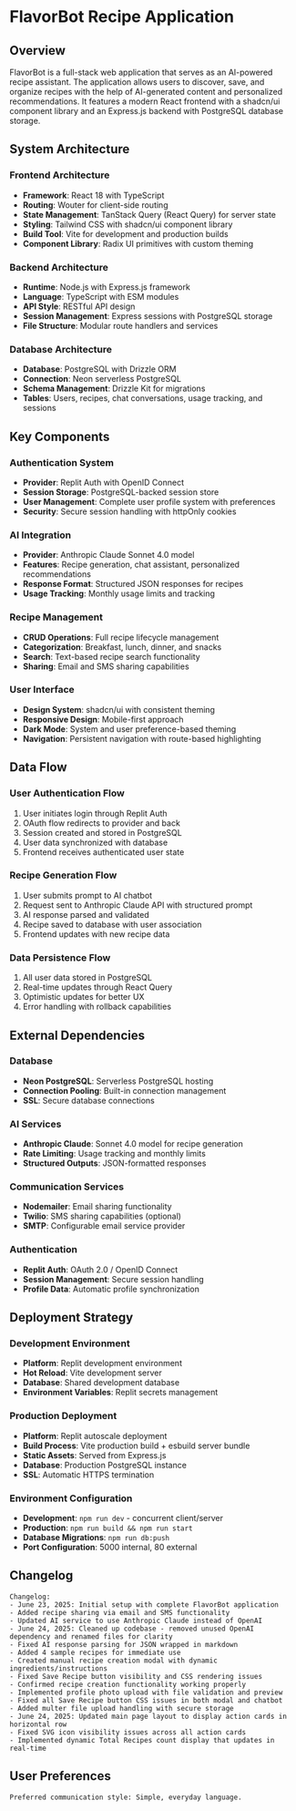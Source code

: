 # FlavorBot Recipe Application

## Overview

FlavorBot is a full-stack web application that serves as an AI-powered recipe assistant. The application allows users to discover, save, and organize recipes with the help of AI-generated content and personalized recommendations. It features a modern React frontend with a shadcn/ui component library and an Express.js backend with PostgreSQL database storage.

## System Architecture

### Frontend Architecture
- **Framework**: React 18 with TypeScript
- **Routing**: Wouter for client-side routing
- **State Management**: TanStack Query (React Query) for server state
- **Styling**: Tailwind CSS with shadcn/ui component library
- **Build Tool**: Vite for development and production builds
- **Component Library**: Radix UI primitives with custom theming

### Backend Architecture
- **Runtime**: Node.js with Express.js framework
- **Language**: TypeScript with ESM modules
- **API Style**: RESTful API design
- **Session Management**: Express sessions with PostgreSQL storage
- **File Structure**: Modular route handlers and services

### Database Architecture
- **Database**: PostgreSQL with Drizzle ORM
- **Connection**: Neon serverless PostgreSQL
- **Schema Management**: Drizzle Kit for migrations
- **Tables**: Users, recipes, chat conversations, usage tracking, and sessions

## Key Components

### Authentication System
- **Provider**: Replit Auth with OpenID Connect
- **Session Storage**: PostgreSQL-backed session store
- **User Management**: Complete user profile system with preferences
- **Security**: Secure session handling with httpOnly cookies

### AI Integration
- **Provider**: Anthropic Claude Sonnet 4.0 model
- **Features**: Recipe generation, chat assistant, personalized recommendations
- **Response Format**: Structured JSON responses for recipes
- **Usage Tracking**: Monthly usage limits and tracking

### Recipe Management
- **CRUD Operations**: Full recipe lifecycle management
- **Categorization**: Breakfast, lunch, dinner, and snacks
- **Search**: Text-based recipe search functionality
- **Sharing**: Email and SMS sharing capabilities

### User Interface
- **Design System**: shadcn/ui with consistent theming
- **Responsive Design**: Mobile-first approach
- **Dark Mode**: System and user preference-based theming
- **Navigation**: Persistent navigation with route-based highlighting

## Data Flow

### User Authentication Flow
1. User initiates login through Replit Auth
2. OAuth flow redirects to provider and back
3. Session created and stored in PostgreSQL
4. User data synchronized with database
5. Frontend receives authenticated user state

### Recipe Generation Flow
1. User submits prompt to AI chatbot
2. Request sent to Anthropic Claude API with structured prompt
3. AI response parsed and validated
4. Recipe saved to database with user association
5. Frontend updates with new recipe data

### Data Persistence Flow
1. All user data stored in PostgreSQL
2. Real-time updates through React Query
3. Optimistic updates for better UX
4. Error handling with rollback capabilities

## External Dependencies

### Database
- **Neon PostgreSQL**: Serverless PostgreSQL hosting
- **Connection Pooling**: Built-in connection management
- **SSL**: Secure database connections

### AI Services
- **Anthropic Claude**: Sonnet 4.0 model for recipe generation
- **Rate Limiting**: Usage tracking and monthly limits
- **Structured Outputs**: JSON-formatted responses

### Communication Services
- **Nodemailer**: Email sharing functionality
- **Twilio**: SMS sharing capabilities (optional)
- **SMTP**: Configurable email service provider

### Authentication
- **Replit Auth**: OAuth 2.0 / OpenID Connect
- **Session Management**: Secure session handling
- **Profile Data**: Automatic profile synchronization

## Deployment Strategy

### Development Environment
- **Platform**: Replit development environment
- **Hot Reload**: Vite development server
- **Database**: Shared development database
- **Environment Variables**: Replit secrets management

### Production Deployment
- **Platform**: Replit autoscale deployment
- **Build Process**: Vite production build + esbuild server bundle
- **Static Assets**: Served from Express.js
- **Database**: Production PostgreSQL instance
- **SSL**: Automatic HTTPS termination

### Environment Configuration
- **Development**: `npm run dev` - concurrent client/server
- **Production**: `npm run build && npm run start`
- **Database Migrations**: `npm run db:push`
- **Port Configuration**: 5000 internal, 80 external

## Changelog
```
Changelog:
- June 23, 2025: Initial setup with complete FlavorBot application
- Added recipe sharing via email and SMS functionality
- Updated AI service to use Anthropic Claude instead of OpenAI
- June 24, 2025: Cleaned up codebase - removed unused OpenAI dependency and renamed files for clarity
- Fixed AI response parsing for JSON wrapped in markdown
- Added 4 sample recipes for immediate use
- Created manual recipe creation modal with dynamic ingredients/instructions
- Fixed Save Recipe button visibility and CSS rendering issues
- Confirmed recipe creation functionality working properly
- Implemented profile photo upload with file validation and preview
- Fixed all Save Recipe button CSS issues in both modal and chatbot
- Added multer file upload handling with secure storage
- June 24, 2025: Updated main page layout to display action cards in horizontal row
- Fixed SVG icon visibility issues across all action cards
- Implemented dynamic Total Recipes count display that updates in real-time
```

## User Preferences
```
Preferred communication style: Simple, everyday language.
```